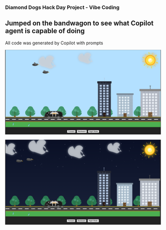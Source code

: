 ### Diamond Dogs Hack Day Project - Vibe Coding
## Jumped on the bandwagon to see what Copilot agent is capable of doing 

All code was generated by Copilot with prompts

![Test](https://github.com/niamkedoz26/Vibes4Lyfe/blob/main/Screenshot%202025-07-03%20at%2012.18.57.png?raw=true)


![Test](https://github.com/niamkedoz26/Vibes4Lyfe/blob/main/Screenshot%202025-07-03%20at%2012.20.23.png?raw=true)
